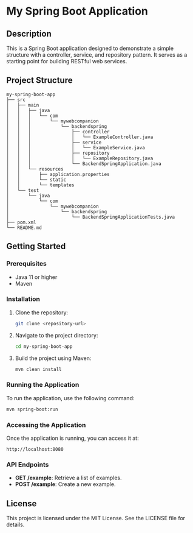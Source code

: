 # My Spring Boot Application

## Description
This is a Spring Boot application designed to demonstrate a simple structure with a controller, service, and repository pattern. It serves as a starting point for building RESTful web services.

## Project Structure
```
my-spring-boot-app
├── src
│   ├── main
│   │   ├── java
│   │   │   └── com
│   │   │       └── mywebcompanion
│   │   │           └── backendspring
│   │   │               ├── controller
│   │   │               │   └── ExampleController.java
│   │   │               ├── service
│   │   │               │   └── ExampleService.java
│   │   │               ├── repository
│   │   │               │   └── ExampleRepository.java
│   │   │               └── BackendSpringApplication.java
│   │   └── resources
│   │       ├── application.properties
│   │       └── static
│   │       └── templates
│   └── test
│       └── java
│           └── com
│               └── mywebcompanion
│                   └── backendspring
│                       └── BackendSpringApplicationTests.java
├── pom.xml
└── README.md
```

## Getting Started

### Prerequisites
- Java 11 or higher
- Maven

### Installation
1. Clone the repository:
   ```bash
   git clone <repository-url>
   ```
2. Navigate to the project directory:
   ```bash
   cd my-spring-boot-app
   ```
3. Build the project using Maven:
   ```bash
   mvn clean install
   ```

### Running the Application
To run the application, use the following command:
```bash
mvn spring-boot:run
```

### Accessing the Application
Once the application is running, you can access it at:
```
http://localhost:8080
```

### API Endpoints
- **GET /example**: Retrieve a list of examples.
- **POST /example**: Create a new example.

## License
This project is licensed under the MIT License. See the LICENSE file for details.